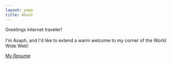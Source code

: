 ```yaml
---
layout: page
title: About
---
```


<p class="message">
  Greetings internet traveler!<br /><br />
  I'm Asaph, and I'd like to extend a warm welcome to my corner of the World Wide Web!
</p>

<a href="http://asaphyuan.com/resume/">My Resume</a>